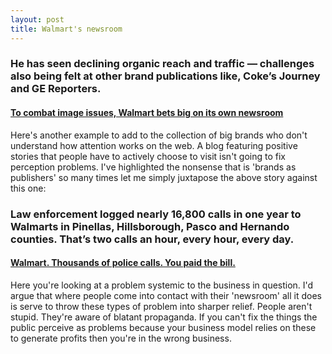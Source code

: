 ```yaml
---
layout: post
title: Walmart's newsroom
---
```


### He has seen declining organic reach and traffic — challenges also being felt at other brand publications like, Coke’s Journey and GE Reporters.

#### <a href="http://digiday.com/brands/inside-walmarts-publishing-ambitions/">To combat image issues, Walmart bets big on its own newsroom</a>

Here's another example to add to the collection of big brands who don't understand how attention works on the web. A blog featuring positive stories that people have to actively choose to visit isn't going to fix perception problems. I've highlighted the nonsense that is 'brands as publishers' so many times let me simply juxtapose the above story against this one:

### Law enforcement logged nearly 16,800 calls in one year to Walmarts in Pinellas, Hillsborough, Pasco and Hernando counties. That’s two calls an hour, every hour, every day.

#### <a href="http://www.tampabay.com/projects/2016/public-safety/walmart-police/">Walmart. Thousands of police calls. You paid the bill.</a>

Here you're looking at a problem systemic to the business in question. I'd argue that where people come into contact with their 'newsroom' all it does is serve to throw these types of problem into sharper relief. People aren't stupid. They're aware of blatant propaganda. If you can't fix the things the public perceive as problems because your business model relies on these to generate profits then you're in the wrong business.